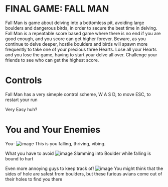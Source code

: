 # FINAL GAME: FALL MAN
Fall Man is game about delving into a bottomless pit, avoiding large boulders and dangerous birds, in order to secure the best time in delving.
Fall Man is a repeatable score based game where there is no end if you are good enough, and you score can get higher forever.
Beware, as you continue to delve deeper, hostile boulders and birds will spawn more frequently to take one of your precious three Hearts.
Lose all your Hearts and you lose the game, having to start your delve all over. Challenge your friends to see who can get the highest score.

# Controls
Fall Man has a very simeple control scheme,
W A S D, to move
ESC, to restart your run

Very Easy huh?

# You and Your Enemies

You-
![image](https://github.com/ErikMelchers/csc470-fall2023/assets/78004427/5144dd21-b58b-470c-89cd-37df51a595e6)
This is you falling, thriving, vibing.

What you have to avoid
![image](https://github.com/ErikMelchers/csc470-fall2023/assets/78004427/addd4bf4-54f1-4f1b-bc35-e685bc9a776b)
Slamming into Boulder while falling is bound to hurt

Even more annoying guys to keep track of!
![image](https://github.com/ErikMelchers/csc470-fall2023/assets/78004427/7a878a8d-a751-45a2-a9de-e8e8df86162d)
You might think that the sides of hole are safest from boulders, but these furious avians come out of their holes to find you there



